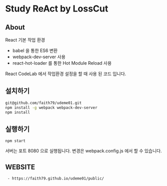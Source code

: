 # Study ReAct by LossCut

## About

React 기본 작업 환경
- babel 을 통한 ES6 변환
- webpack-dev-server 사용
- react-hot-loader 를 통한 Hot Module Reload 사용

React CodeLab 에서 작업환경 설정을 할 때 사용 된 코드 입니다.


## 설치하기

```sh
git@github.com/faith79/udeme01.git
npm install -g webpack webpack-dev-server
npm install

```

## 실행하기

```
npm start
```

서버는 포트 8080 으로 실행됩니다. 변경은 webpack.config.js 에서 할 수 있습니다.


## WEBSITE
```
 - https://faith79.github.io/udeme01/public/
```
